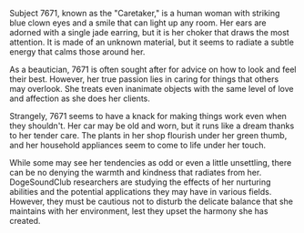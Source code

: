 Subject 7671, known as the "Caretaker," is a human woman with striking blue clown eyes and a smile that can light up any room. Her ears are adorned with a single jade earring, but it is her choker that draws the most attention. It is made of an unknown material, but it seems to radiate a subtle energy that calms those around her. 

As a beautician, 7671 is often sought after for advice on how to look and feel their best. However, her true passion lies in caring for things that others may overlook. She treats even inanimate objects with the same level of love and affection as she does her clients. 

Strangely, 7671 seems to have a knack for making things work even when they shouldn't. Her car may be old and worn, but it runs like a dream thanks to her tender care. The plants in her shop flourish under her green thumb, and her household appliances seem to come to life under her touch. 

While some may see her tendencies as odd or even a little unsettling, there can be no denying the warmth and kindness that radiates from her. DogeSoundClub researchers are studying the effects of her nurturing abilities and the potential applications they may have in various fields. However, they must be cautious not to disturb the delicate balance that she maintains with her environment, lest they upset the harmony she has created.